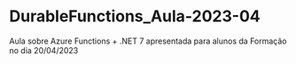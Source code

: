 # DurableFunctions_Aula-2023-04
Aula sobre Azure Functions + .NET 7 apresentada para alunos da Formação no dia 20/04/2023

